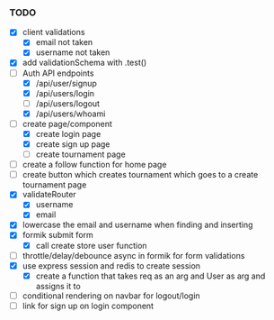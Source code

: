 ### TODO

- [x] client validations
  - [x] email not taken
  - [x] username not taken
- [x] add validationSchema with .test()
- [ ] Auth API endpoints
  - [x] /api/user/signup
  - [x] /api/users/login
  - [ ] /api/users/logout
  - [x] /api/users/whoami
- [ ] create page/component
  - [x] create login page
  - [x] create sign up page
  - [ ] create tournament page
- [ ] create a follow function for home page
- [ ] create button which creates tournament which goes to a create tournament page
- [x] validateRouter
  - [x] username
  - [x] email
- [x] lowercase the email and username when finding and inserting
- [x] formik submit form
  - [x] call create store user function
- [ ] throttle/delay/debounce async in formik for form validations
- [x] use express session and redis to create session
  - [x] create a function that takes req as an arg and User as arg and assigns it to
- [ ] conditional rendering on navbar for logout/login
- [ ] link for sign up on login component
